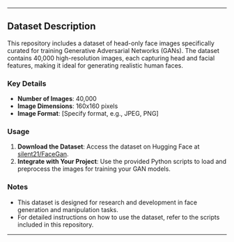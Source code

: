 
---

## Dataset Description

This repository includes a dataset of head-only face images specifically curated for training Generative Adversarial Networks (GANs). The dataset contains 40,000 high-resolution images, each capturing head and facial features, making it ideal for generating realistic human faces.

### Key Details

- **Number of Images**: 40,000
- **Image Dimensions**: 160x160 pixels
- **Image Format**: [Specify format, e.g., JPEG, PNG]

### Usage

1. **Download the Dataset**: Access the dataset on Hugging Face at [silent21/FaceGan](https://huggingface.co/datasets/silent21/FaceGan).
2. **Integrate with Your Project**: Use the provided Python scripts to load and preprocess the images for training your GAN models.

### Notes

- This dataset is designed for research and development in face generation and manipulation tasks.
- For detailed instructions on how to use the dataset, refer to the scripts included in this repository.

---
